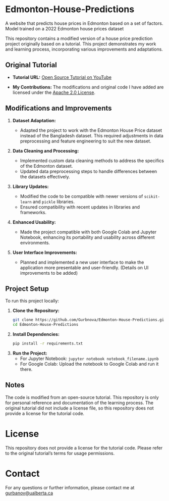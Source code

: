 # Edmonton-House-Predictions
A website that predicts house prices in Edmonton based on a set of factors. Model trained on a 2022 Edmonton house prices dataset

This repository contains a modified version of a house price prediction project originally based on a tutorial. This project demonstrates my work and learning process, incorporating various improvements and adaptations.

## Original Tutorial

- **Tutorial URL:** [Open Source Tutorial on YouTube](https://www.youtube.com/playlist?list=PLeo1K3hjS3uu7clOTtwsp94PcHbzqpAdg)

- **My Contributions:** The modifications and original code I have added are licensed under the [ Apache 2.0 License](LICENSE).

## Modifications and Improvements

1. **Dataset Adaptation:**
   - Adapted the project to work with the Edmonton House Price dataset instead of the Bangladesh dataset. This required adjustments in data preprocessing and feature engineering to suit the new dataset.

2. **Data Cleaning and Processing:**
   - Implemented custom data cleaning methods to address the specifics of the Edmonton dataset.
   - Updated data preprocessing steps to handle differences between the datasets effectively.

3. **Library Updates:**
   - Modified the code to be compatible with newer versions of `scikit-learn` and `pickle` libraries.
   - Ensured compatibility with recent updates in libraries and frameworks.

4. **Enhanced Usability:**
   - Made the project compatible with both Google Colab and Jupyter Notebook, enhancing its portability and usability across different environments.

5. **User Interface Improvements:**
   - Planned and implemented a new user interface to make the application more presentable and user-friendly. (Details on UI improvements to be added)

## Project Setup

To run this project locally:

1. **Clone the Repository:**
   ```sh
   git clone https://github.com/Gurbnova/Edmonton-House-Predictions.git
   cd Edmonton-House-Predictions
2. **Install Dependencies:**
   ```sh
   pip install -r requirements.txt

3. **Run the Project:**
   - For Jupyter Notebook: `jupyter notebook notebook_filename.ipynb`
   - For Google Colab: Upload the notebook to Google Colab and run it there.

## Notes
The code is modified from an open-source tutorial. This repository is only for personal reference and documentation of the learning process.
The original tutorial did not include a license file, so this repository does not provide a license for the tutorial code.
# License
This repository does not provide a license for the tutorial code. Please refer to the original tutorial’s terms for usage permissions.
# Contact
For any questions or further information, please contact me at gurbanov@ualberta.ca
